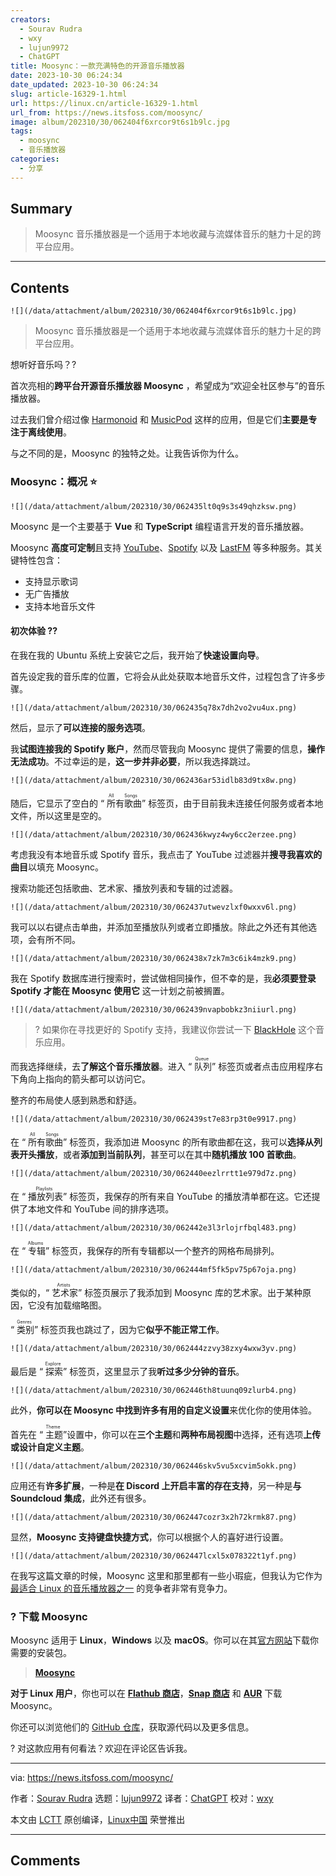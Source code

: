 ```yaml
---
creators:
  - Sourav Rudra
  - wxy
  - lujun9972
  - ChatGPT
title: Moosync：一款充满特色的开源音乐播放器
date: 2023-10-30 06:24:34
date_updated: 2023-10-30 06:24:34
slug: article-16329-1.html
url: https://linux.cn/article-16329-1.html
url_from: https://news.itsfoss.com/moosync/
image: album/202310/30/062404f6xrcor9t6s1b9lc.jpg
tags:
  - moosync
  - 音乐播放器
categories:
  - 分享
---
```


## Summary

> Moosync 音乐播放器是一个适用于本地收藏与流媒体音乐的魅力十足的跨平台应用。

***

<!-- more -->

## Contents

`![](/data/attachment/album/202310/30/062404f6xrcor9t6s1b9lc.jpg)`

> 
> Moosync 音乐播放器是一个适用于本地收藏与流媒体音乐的魅力十足的跨平台应用。
> 
> 
> 

想听好音乐吗？?

首次亮相的**跨平台开源音乐播放器 Moosync** ，希望成为“欢迎全社区参与”的音乐播放器。

过去我们曾介绍过像 [Harmonoid](https://itsfoss.com/harmonoid/) 和 [MusicPod](https://news.itsfoss.com/musicpod/) 这样的应用，但是它们**主要是专注于离线使用**。

与之不同的是，Moosync 的独特之处。让我告诉你为什么。

### Moosync：概况 ⭐

`![](/data/attachment/album/202310/30/062435lt0q9s3s49qhzksw.png)`

Moosync 是一个主要基于 **Vue** 和 **TypeScript** 编程语言开发的音乐播放器。

Moosync **高度可定制**且支持 [YouTube](https://www.youtube.com/)、[Spotify](https://open.spotify.com/) 以及 [LastFM](https://www.last.fm/) 等多种服务。其关键特性包含：

* 支持显示歌词
* 无广告播放
* 支持本地音乐文件

#### 初次体验 ?‍?

在我在我的 Ubuntu 系统上安装它之后，我开始了**快速设置向导**。

首先设定我的音乐库的位置，它将会从此处获取本地音乐文件，过程包含了许多步骤。

`![](/data/attachment/album/202310/30/062435q78x7dh2vo2vu4ux.png)`

然后，显示了**可以连接的服务选项**。

我**试图连接我的 Spotify 账户**，然而尽管我向 Moosync 提供了需要的信息，**操作无法成功**。不过幸运的是，**这一步并非必要**，所以我选择跳过。

`![](/data/attachment/album/202310/30/062436ar53idlb83d9tx8w.png)`

随后，它显示了空白的 “<ruby> 所有歌曲 <rt>  All Songs </rt></ruby>” 标签页，由于目前我未连接任何服务或者本地文件，所以这里是空的。

`![](/data/attachment/album/202310/30/062436kwyz4wy6cc2erzee.png)`

考虑我没有本地音乐或 Spotify 音乐，我点击了 YouTube 过滤器并**搜寻我喜欢的曲目**以填充 Moosync。

搜索功能还包括歌曲、艺术家、播放列表和专辑的过滤器。

`![](/data/attachment/album/202310/30/062437utwevzlxf0wxxv6l.png)`

我可以以右键点击单曲，并添加至播放队列或者立即播放。除此之外还有其他选项，会有所不同。

`![](/data/attachment/album/202310/30/062438x7zk7m3c6ik4mzk9.png)`

我在 Spotify 数据库进行搜索时，尝试做相同操作，但不幸的是，我**必须要登录 Spotify 才能在 Moosync 使用它** 这一计划之前被搁置。

`![](/data/attachment/album/202310/30/062439nvapbobkz3niiurl.png)`

> 
> ? 如果你在寻找更好的 Spotify 支持，我建议你尝试一下 [BlackHole](https://news.itsfoss.com/blackhole-music-app/) 这个音乐应用。
> 
> 
> 

而我选择继续，去**了解这个音乐播放器**。进入 “<ruby> 队列 <rt>  Queue </rt></ruby>” 标签页或者点击应用程序右下角向上指向的箭头都可以访问它。

整齐的布局使人感到熟悉和舒适。

`![](/data/attachment/album/202310/30/062439st7e83rp3t0e9917.png)`

在 “<ruby> 所有歌曲 <rt>  All Songs </rt></ruby>” 标签页，我添加进 Moosync 的所有歌曲都在这，我可以**选择从列表开头播放**，或者**添加到当前队列**，甚至可以在其中**随机播放 100 首歌曲**。

`![](/data/attachment/album/202310/30/062440eezlrrtt1e979d7z.png)`

在 “<ruby> 播放列表 <rt>  Playlists </rt></ruby>” 标签页，我保存的所有来自 YouTube 的播放清单都在这。它还提供了本地文件和 YouTube 间的排序选项。

`![](/data/attachment/album/202310/30/062442e3l3rlojrfbql483.png)`

在 “<ruby> 专辑 <rt>  Albums </rt></ruby>” 标签页，我保存的所有专辑都以一个整齐的网格布局排列。

`![](/data/attachment/album/202310/30/062444mf5fk5pv75p67oja.png)`

类似的，“<ruby> 艺术家 <rt>  Artists </rt></ruby>” 标签页展示了我添加到 Moosync 库的艺术家。出于某种原因，它没有加载缩略图。

“<ruby> 类别 <rt>  Genres </rt></ruby>” 标签页我也跳过了，因为它**似乎不能正常工作**。

`![](/data/attachment/album/202310/30/062444zzvy38zxy4wxw3yv.png)`

最后是 “<ruby> 探索 <rt>  Explore </rt></ruby>” 标签页，这里显示了我**听过多少分钟的音乐**。

`![](/data/attachment/album/202310/30/062446th8tuunq09zlurb4.png)`

此外，**你可以在 Moosync 中找到许多有用的自定义设置**来优化你的使用体验。

首先在 “<ruby> 主题 <rt>  Theme </rt></ruby>”设置中，你可以在**三个主题**和**两种布局视图**中选择，还有选项**上传或设计自定义主题**。

`![](/data/attachment/album/202310/30/062446skv5vu5xcvim5okk.png)`

应用还有**许多扩展**，一种是**在 Discord 上开启丰富的存在支持**，另一种是**与 Soundcloud 集成**，此外还有很多。

`![](/data/attachment/album/202310/30/062447cozr3x2h72krmk87.png)`

显然，**Moosync 支持键盘快捷方式**，你可以根据个人的喜好进行设置。

`![](/data/attachment/album/202310/30/062447lcxl5x078322t1yf.png)`

在我写这篇文章的时候，Moosync 这里和那里都有一些小瑕疵，但我认为它作为 [最适合 Linux 的音乐播放器之一](https://itsfoss.com/best-music-players-linux/) 的竞争者非常有竞争力。

### ? 下载 Moosync

Moosync 适用于 **Linux**，**Windows** 以及 **macOS**。你可以在其[官方网站](https://moosync.app/)下载你需要的安装包。

> 
> **[Moosync](https://moosync.app/)**
> 
> 
> 

**对于 Linux 用户**，你也可以在 [**Flathub 商店**](https://flathub.org/apps/app.moosync.moosync)，[**Snap 商店**](https://snapcraft.io/moosync) 和 [**AUR**](https://aur.archlinux.org/packages/moosync) 下载 Moosync。

你还可以浏览他们的 [GitHub 仓库](https://github.com/Moosync/Moosync)，获取源代码以及更多信息。

? 对这款应用有何看法？欢迎在评论区告诉我。

---

via: <https://news.itsfoss.com/moosync/>

作者：[Sourav Rudra](https://news.itsfoss.com/author/sourav/) 选题：[lujun9972](https://github.com/lujun9972) 译者：[ChatGPT](https://linux.cn/lctt/ChatGPT) 校对：[wxy](https://github.com/wxy)

本文由 [LCTT](https://github.com/LCTT/TranslateProject) 原创编译，[Linux中国](https://linux.cn/) 荣誉推出

***

## Comments
